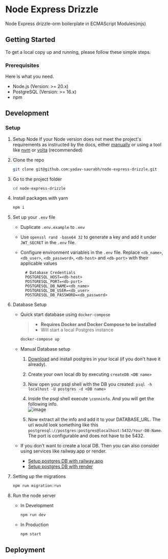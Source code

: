 # Node Express Drizzle

Node Express drizzle-orm boilerplate in ECMAScript Modules(mjs)

## Getting Started

To get a local copy up and running, please follow these simple steps.

### Prerequisites

Here is what you need.

- Node.js (Version: >= 20.x)
- PostgreSQL (Version: >= 16.x)
- npm

## Development

### Setup

1. Setup Node If your Node version does not meet the project's requirements as instructed by the docs, either [manually](https://nodejs.org/dist/latest-v20.x/) or using a tool like [nvm](https://github.com/nvm-sh/nvm) or [volta](https://volta.sh/) (recommended)

2. Clone the repo

    ```bash
    git clone git@github.com:yadav-saurabh/node-express-drizzle.git
    ```

3. Go to the project folder

    ```bash
    cd node-express-drizzle
    ```

4. Install packages with yarn

    ```bash
    npm i
    ```

5. Set up your `.env` file

    - Duplicate `.env.example` to `.env`
    - Use `openssl rand -base64 32` to generate a key and add it under `JWT_SECRET` in the `.env` file.
    - Configure environment variables in the `.env` file. Replace `<db_name>`, `<db_user>`, `<db_password>`, `<db-host>` and `<db-port>` with their applicable values

      ```text
        # Database Credentials
        POSTGRESQL_HOST=<db-host>
        POSTGRESQL_PORT=<db-port>
        POSTGRESQL_DB_NAME=<db_name>
        POSTGRESQL_DB_USER=<db_user>
        POSTGRESQL_DB_PASSWORD=<db_password>
      ```

6. Database Setup

    - Quick start database using `docker-compose`

      > - **Requires Docker and Docker Compose to be installed**
      > - Will start a local Postgres instance

      ```bash
      docker-compose up
      ```

    - Manual Database setup

      1. [Download](https://www.postgresql.org/download/) and install postgres in your local (if you don't have it already).

      2. Create your own local db by executing `createDB <DB name>`

      3. Now open your psql shell with the DB you created: `psql -h localhost -U postgres -d <DB name>`

      4. Inside the psql shell execute `\conninfo`. And you will get the following info.  
          ![image](https://user-images.githubusercontent.com/39329182/236612291-51d87f69-6dc1-4a23-bf4d-1ca1754e0a35.png)

      5. Now extract all the info and add it to your DATABASE_URL. The url would look something like this `postgresql://postgres:postgres@localhost:5432/Your-DB-Name`. The port is configurable and does not have to be 5432.

    - If you don't want to create a local DB. Then you can also consider using services like railway.app or render.

      - [Setup postgres DB with railway.app](https://docs.railway.app/guides/postgresql)
      - [Setup postgres DB with render](https://render.com/docs/databases)

7. Setting up the migrations

    ```bash
    npm run migration:run
    ```

8. Run the node server

    - In Development

      ```bash
      npm run dev
      ```

    - In Production

      ```bash
      npm start
      ```

## Deployment
